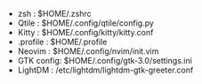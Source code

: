 - zsh		: $HOME/.zshrc
- Qtile		: $HOME/.config/qtile/config.py
- Kitty		: $HOME/.config/kitty/kitty.conf
- .profile	: $HOME/.profile
- Neovim	: $HOME/.config/nvim/init.vim
- GTK config: $HOME/.config/gtk-3.0/settings.ini
- LightDM	: /etc/lightdm/lightdm-gtk-greeter.conf

